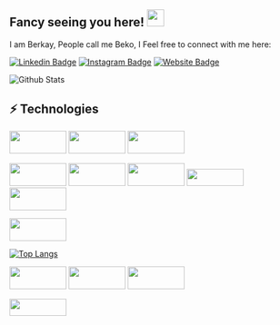 ## Fancy seeing you here! <img src="https://raw.githubusercontent.com/dev-berkayy/dev-berkayy/master/wave.gif" width="30">
I am Berkay, People call me Beko, I Feel free to connect with me here:  

[![Linkedin Badge](https://img.shields.io/badge/-berkayyıldırım-blue?style=flat-square&logo=Linkedin&logoColor=white&link=https://www.linkedin.com/in/berkay-yıldırım-75b9a2239/)](https://www.linkedin.com/in/berkay-yıldırım-75b9a2239/)
[![Instagram Badge](https://img.shields.io/badge/-berkay4yldrm-purple?style=flat-square&logo=instagram&logoColor=white&link=https://instagram.com/berkay4yldrm/)](https://instagram.com/berkay4yldrm)
[![Website Badge](https://img.shields.io/badge/-berkayyıldırım-black?style=flat-square&logo=vite&logoColor=white&link=https://berkayy.dev)](https://berkayy.dev)


![Github Stats](https://github-readme-stats.vercel.app/api?username=dev-berkayy&count_private=true&show_icons=true&include_all_commits=true)
## ⚡ Technologies 
<img src="https://img.shields.io/badge/-JavaScript-black?style=flat-square&logo=javascript" height="40" width="100"> <img src="https://img.shields.io/badge/-React-black?style=flat-square&logo=react" height="40" width="100">
<img src="https://img.shields.io/badge/-TypeScript-black?style=flat-square&logo=typescript&logoColor=white" height="40" width="100">

<img src="https://img.shields.io/badge/-Sass-CC6699?style=flat-square&logo=sass&logoColor=white" height="40" width="100"> <img src="https://img.shields.io/badge/-TailwindCSS-38B2AC?style=flat-square&logo=tailwind-css&logoColor=white" height="40" width="100"> <img src="https://img.shields.io/badge/-CSS3-1572B6?style=flat-square&logo=css3" height="40" width="100"> <img src="https://img.shields.io/badge/-Material--UI-0081CB?style=flat-square&logo=material-ui" height="30" width="100"> <img src="https://img.shields.io/badge/-Bootstrap-563D7C?style=flat-square&logo=bootstrap" height="40" width="100">

<img src="https://img.shields.io/badge/-HTML5-E34F26?style=flat-square&logo=html5&logoColor=white" height="40" width="100">
                                                                
[![Top Langs](https://github-readme-stats.vercel.app/api/top-langs/?username=dev-berkayy&layout=compact)](https://github.com/anuraghazra/github-readme-stats)

                                                                                                                
<img src="https://img.shields.io/badge/-Git-black?style=flat-square&logo=git" height="40" width="100"> <img src="https://img.shields.io/badge/-GitHub-181717?style=flat-square&logo=github" height="40" width="100"> <img src="https://img.shields.io/badge/-GitLab-FCA121?style=flat-square&logo=gitlab" height="40" width="100">

<img src="https://img.shields.io/badge/-Visual%20Studio-5C2D91?style=flat-square&logo=visual-studio&logoColor=white" height="30" width="100">







